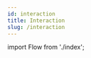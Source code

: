 ```yaml
---
id: interaction
title: Interaction
slug: /interaction
---
```


import Flow from './index';

<div style={{ height: 400 }}>
  <Flow />
</div>
